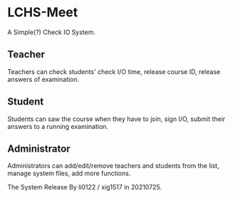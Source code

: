 # LCHS-Meet
A Simple(?) Check IO System.

## Teacher
Teachers can check students' check I/O time, release course ID, release answers of examination.
## Student
Students can saw the course when they have to join, sign I/O, submit their answers to a running examination.
## Administrator
Administrators can add/edit/remove teachers and students from the list, manage system files, add more functions.

The System Release By li0122 / xig1517 in 20210725.
